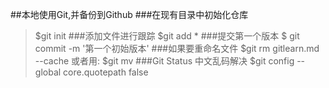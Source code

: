 ##本地使用Git,并备份到Github
###在现有目录中初始化仓库
> $git init
###添加文件进行跟踪
> $git add *
###提交第一个版本
> $ git commit -m '第一个初始版本'
###如果要重命名文件
> $git rm gitlearn.md --cache
或者用:
> $git mv
###Git Status 中文乱码解决
> $git config --global core.quotepath false